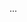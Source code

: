<panel type="warning" header=":trophy: Can explain test coverage :star::star:" expandable expanded no-close>

<panel type="info" header=":trophy: Can explain how test coverage works :star::star::star:" expandable>
  <include src="../../book/testing/testCoverage/how/full.md" />
  <panel header=":trophy: Evidence" expanded>

...

  </panel>
</panel>

</panel>
